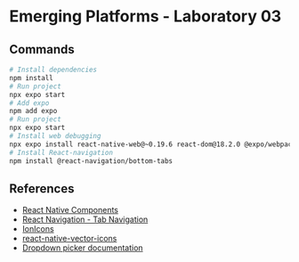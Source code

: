 # Emerging Platforms - Laboratory 03

## Commands

```bash
# Install dependencies
npm install
# Run project
npx expo start
# Add expo
npm add expo
# Run project
npx expo start
# Install web debugging
npx expo install react-native-web@~0.19.6 react-dom@18.2.0 @expo/webpack-config@^19.0.0
# Install React-navigation
npm install @react-navigation/bottom-tabs
```

## References

- [React Native Components](https://reactnative.dev/docs/components-and-apis)
- [React Navigation - Tab Navigation](https://reactnavigation.org/docs/tab-based-navigation/)
- [IonIcons](https://ionic.io/ionicons/)
- [react-native-vector-icons](https://github.com/oblador/react-native-vector-icons#bundled-icon-sets)
- [Dropdown picker documentation](https://hossein-zare.github.io/react-native-dropdown-picker-website/docs)